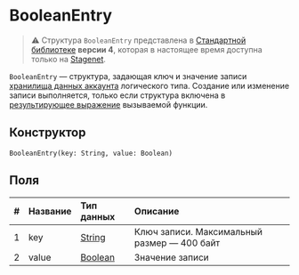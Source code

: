 # BooleanEntry

> :warning: Структура `BooleanEntry` представлена в [Стандартной библиотеке](/ru/ride/script/standard-library) **версии 4**, которая в настоящее время доступна только на [Stagenet](/ru/blockchain/blockchain-network/).

`BooleanEntry` — cтруктура, задающая ключ и значение записи [хранилища данных аккаунта](/ru/blockchain/account/account-data-storage) логического типа. Cоздание или изменение записи выполняется, только если структура включена в [результирующее выражение](/ru/ride/functions/callable-function#резуnьтат-выпоnнения-2) вызываемой функции.

## Конструктор

```ride
BooleanEntry(key: String, value: Boolean)
```

## Поля

|   #   | Название | Тип данных | Описание |
| :--- | :--- | :--- | :--- |
| 1 | key | [String](/ru/ride/data-types/string) | Ключ записи. Максимальный размер — 400 байт |
| 2 | value| [Boolean](/ru/ride/data-types/boolean) | Значение записи |
